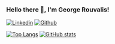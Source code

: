 ### Hello there 👋, I'm George Rouvalis!

[![Linkedin](https://img.shields.io/badge/LinkedIn-LinkedIn-blue?style=flat&logo=Linkedin&logoColor=white)](https://www.linkedin.com/in/giorgosrouv/)
[![Github](https://img.shields.io/badge/-Github-000?style=flat&logo=Github&logoColor=white)](https://github.com/GeoRouv)

[![Top Langs](https://github-readme-stats.vercel.app/api/top-langs/?username=GeoRouv&layout=compact&theme=tokyonight)](https://github.com/GeoRouv/github-readme-stats)
[![GitHub stats](https://github-readme-stats.vercel.app/api?username=GeoRouv&theme=tokyonight)](https://github.com/anuraghazra/github-readme-stats)
